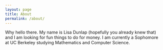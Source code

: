 ```yaml
---
layout: page
title: About
permalink: /about/
---
```


Why hello there. My name is Lisa Dunlap (hopefully you already knew that) and I am looking for fun things to do for money. I am currently a Sophomore at UC Berkeley studying Mathematics and Computer Science.
